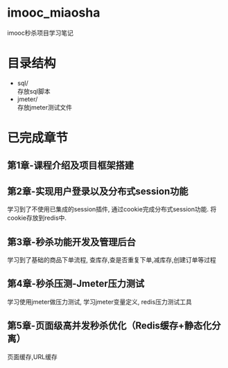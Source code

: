 # imooc_miaosha
imooc秒杀项目学习笔记

# 目录结构
- sql/   
    存放sql脚本
- jmeter/  
    存放jmeter测试文件


# 已完成章节
## 第1章-课程介绍及项目框架搭建
## 第2章-实现用户登录以及分布式session功能
学习到了不使用已集成的session插件, 通过cookie完成分布式session功能. 将cookie存放到redis中.
## 第3章-秒杀功能开发及管理后台
学习到了基础的商品下单流程, 查库存,查是否重复下单,减库存,创建订单等过程
## 第4章-秒杀压测-Jmeter压力测试
学习使用jmeter做压力测试, 学习jmeter变量定义, redis压力测试工具
## 第5章-页面级高并发秒杀优化（Redis缓存+静态化分离）
页面缓存,URL缓存 